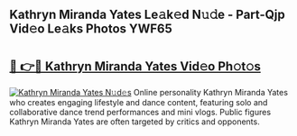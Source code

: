 ## Kathryn Miranda Yates Le𝚊k𝚎d N𝚞𝚍e - Part-Qjp Vid𝚎o Le𝚊ks Photos YWF65

# <h2><a href="http://fbfhn4.evod.top/?m=Kathryn+Miranda+Yates">🔗 👉🔴 Kathryn Miranda Yates Vid𝚎o Ph𝚘t𝚘s</a></h2>

[![Kathryn Miranda Yates N𝚞d𝚎s](https://i.imgur.com/8V9OHl7.gif)](http://fbfhn4.evod.top/?m=Kathryn+Miranda+Yates)
Online personality Kathryn Miranda Yates who creates engaging lifestyle and dance content, featuring solo and collaborative dance trend performances and mini vlogs. Public figures Kathryn Miranda Yates are often targeted by critics and opponents. 
